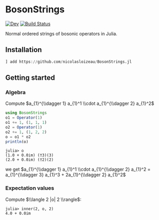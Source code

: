 # BosonStrings

<!-- [![Stable](https://img.shields.io/badge/docs-stable-blue.svg)](https://nicolasloizeau.github.io/BosonStrings.jl/stable/) -->
[![Dev](https://img.shields.io/badge/docs-dev-blue.svg)](https://nicolasloizeau.github.io/BosonStrings.jl/dev/)
[![Build Status](https://github.com/nicolasloizeau/BosonStrings.jl/actions/workflows/CI.yml/badge.svg?branch=main)](https://github.com/nicolasloizeau/BosonStrings.jl/actions/workflows/CI.yml?query=branch%3Amain)




Normal ordered strings of bosonic operators in Julia.

## Installation

```julia
] add https://github.com/nicolasloizeau/BosonStrings.jl
```

## Getting started


### Algebra
Compute $a_{1}^{\\dagger 1} a_{1}^1 \\cdot a_{1}^{\\dagger 2} a_{1}^2$
```julia
using BosonStrings
o1 = Operator(1)
o1 += 1, (1, 1, 1)
o2 = Operator(1)
o2 += 1, (1, 2, 2)
o = o1 * o2
println(o)
```
```
julia> o
(1.0 + 0.0im) (†3)(3)
(2.0 + 0.0im) (†2)(2)
```
we get $a_{1}^{\\dagger 1} a_{1}^1 \\cdot a_{1}^{\\dagger 2} a_{1}^2 = a_{1}^{\\dagger 3} a_{1}^3 + 2a_{1}^{\\dagger 2} a_{1}^2$

### Expectation values
Compute $\\langle 2 |o| 2 \\rangle$:
```
julia> inner(2, o, 2)
4.0 + 0.0im
```
